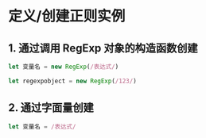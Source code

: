 # 定义/创建正则实例

## 1. 通过调用 RegExp 对象的构造函数创建

``` javascript
let 变量名 = new RegExp(/表达式/)

let regexpobject = new RegExp(/123/)
```

## 2. 通过字面量创建

``` javascript
let 变量名 = /表达式/
```

